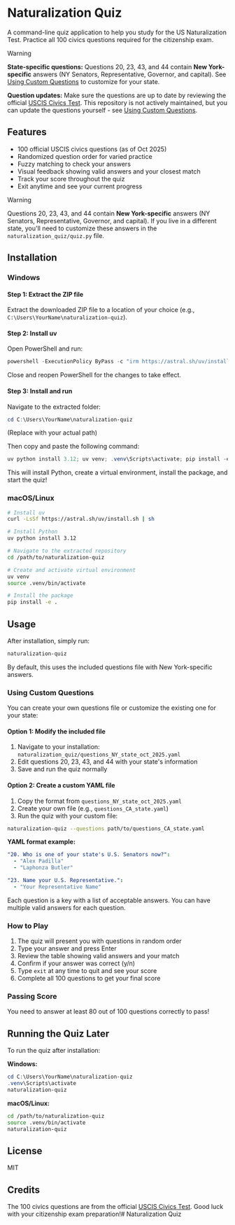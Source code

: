 # Naturalization Quiz

A command-line quiz application to help you study for the US Naturalization Test. Practice all 100 civics questions required for the citizenship exam.

> [!WARNING]
> **State-specific questions:** Questions 20, 23, 43, and 44 contain **New York-specific** answers (NY Senators, Representative, Governor, and capital). See [Using Custom Questions](#using-custom-questions) to customize for your state.
> 
> **Question updates:** Make sure the questions are up to date by reviewing the official [USCIS Civics Test](https://www.uscis.gov/citizenship/find-study-materials-and-resources/study-for-the-test). This repository is not actively maintained, but you can update the questions yourself - see [Using Custom Questions](#using-custom-questions).

## Features

- 100 official USCIS civics questions (as of Oct 2025)
- Randomized question order for varied practice
- Fuzzy matching to check your answers
- Visual feedback showing valid answers and your closest match
- Track your score throughout the quiz
- Exit anytime and see your current progress

> [!WARNING]
> Questions 20, 23, 43, and 44 contain **New York-specific** answers (NY Senators, Representative, Governor, and capital). If you live in a different state, you'll need to customize these answers in the `naturalization_quiz/quiz.py` file.

## Installation

### Windows

#### Step 1: Extract the ZIP file
Extract the downloaded ZIP file to a location of your choice (e.g., `C:\Users\YourName\naturalization-quiz`).

#### Step 2: Install uv
Open PowerShell and run:
```powershell
powershell -ExecutionPolicy ByPass -c "irm https://astral.sh/uv/install.ps1 | iex"
```

Close and reopen PowerShell for the changes to take effect.

#### Step 3: Install and run
Navigate to the extracted folder:
```powershell
cd C:\Users\YourName\naturalization-quiz
```
(Replace with your actual path)

Then copy and paste the following command:
```powershell
uv python install 3.12; uv venv; .venv\Scripts\activate; pip install -e .; naturalization-quiz
```

This will install Python, create a virtual environment, install the package, and start the quiz!

### macOS/Linux

```bash
# Install uv
curl -LsSf https://astral.sh/uv/install.sh | sh

# Install Python
uv python install 3.12

# Navigate to the extracted repository
cd /path/to/naturalization-quiz

# Create and activate virtual environment
uv venv
source .venv/bin/activate

# Install the package
pip install -e .
```

## Usage

After installation, simply run:
```bash
naturalization-quiz
```

By default, this uses the included questions file with New York-specific answers.

### Using Custom Questions

You can create your own questions file or customize the existing one for your state:

#### Option 1: Modify the included file
1. Navigate to your installation: `naturalization_quiz/questions_NY_state_oct_2025.yaml`
2. Edit questions 20, 23, 43, and 44 with your state's information
3. Save and run the quiz normally

#### Option 2: Create a custom YAML file
1. Copy the format from `questions_NY_state_oct_2025.yaml`
2. Create your own file (e.g., `questions_CA_state.yaml`)
3. Run the quiz with your custom file:
```bash
naturalization-quiz --questions path/to/questions_CA_state.yaml
```

**YAML format example:**
```yaml
"20. Who is one of your state's U.S. Senators now?":
  - "Alex Padilla"
  - "Laphonza Butler"

"23. Name your U.S. Representative.":
  - "Your Representative Name"
```

Each question is a key with a list of acceptable answers. You can have multiple valid answers for each question.

### How to Play

1. The quiz will present you with questions in random order
2. Type your answer and press Enter
3. Review the table showing valid answers and your match
4. Confirm if your answer was correct (y/n)
5. Type `exit` at any time to quit and see your score
6. Complete all 100 questions to get your final score

### Passing Score

You need to answer at least 80 out of 100 questions correctly to pass!

## Running the Quiz Later

To run the quiz after installation:

**Windows:**
```powershell
cd C:\Users\YourName\naturalization-quiz
.venv\Scripts\activate
naturalization-quiz
```

**macOS/Linux:**
```bash
cd /path/to/naturalization-quiz
source .venv/bin/activate
naturalization-quiz
```

## License

MIT

## Credits

The 100 civics questions are from the official [USCIS Civics Test](https://www.uscis.gov/citizenship/find-study-materials-and-resources/study-for-the-test). Good luck with your citizenship exam preparation!# Naturalization Quiz


